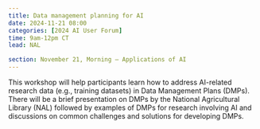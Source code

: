 ```yaml
---
title: Data management planning for AI
date: 2024-11-21 08:00
categories: [2024 AI User Forum] 
time: 9am-12pm CT
lead: NAL

section: November 21, Morning — Applications of AI
---
```


This workshop will help participants learn how to address AI-related research data (e.g., training datasets) in Data Management Plans (DMPs). There will be a brief presentation on DMPs by the National Agricultural Library (NAL) followed by examples of DMPs for research involving AI and discussions on common challenges and solutions for developing DMPs.<!--excerpt--> 
